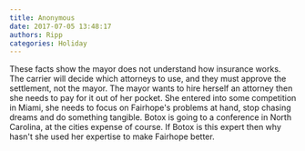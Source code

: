 ```yaml
---
title: Anonymous
date: 2017-07-05 13:48:17
authors: Ripp
categories: Holiday
---
```


 These facts show the mayor does not understand how insurance works. The carrier will decide which attorneys to use, and they must approve the settlement, not the mayor. The mayor wants to hire herself an attorney then she needs to pay for it out of her pocket. She entered into some competition in Miami, she needs to focus on Fairhope's problems at hand, stop chasing dreams and do something tangible. Botox is going to a conference in North Carolina, at the cities expense of course. If Botox is this expert then why hasn't she used her expertise to make Fairhope better.